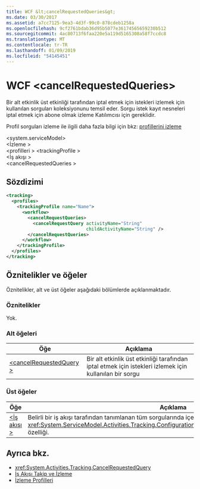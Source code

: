 ```yaml
---
title: WCF &lt;cancelRequestedQueries&gt;
ms.date: 03/30/2017
ms.assetid: a7cc7125-9ea3-4d3f-99c0-878cdeb1258a
ms.openlocfilehash: 9cf2761bdab36d95b5077e36174565659230b512
ms.sourcegitcommit: 4ac80713f6faa220e5a119d5165308a58f7ccdc8
ms.translationtype: MT
ms.contentlocale: tr-TR
ms.lasthandoff: 01/09/2019
ms.locfileid: "54145451"
---
```

# <a name="ltcancelrequestedqueriesgt-of-wcf"></a>WCF &lt;cancelRequestedQueries&gt;
Bir alt etkinlik üst etkinliği tarafından iptal etmek için istekleri izlemek için kullanılan sorguları koleksiyonunu temsil eder. Sorgu istek kayıt nesneleri iptal etmek için abone olmak izleme Katılımcısı için gereklidir.  
  
Profil sorguları izleme ile ilgili daha fazla bilgi için bkz: [profillerini izleme](../../../../../docs/framework/windows-workflow-foundation/tracking-profiles.md)  
  
\<system.serviceModel>  
\<İzleme >  
\<profilleri > \<trackingProfile >  
\<İş akışı >  
\<cancelRequestedQueries >  
  
## <a name="syntax"></a>Sözdizimi  
  
```xml  
<tracking>
  <profiles>
    <trackingProfile name="Name">
      <workflow>
        <cancelRequestQueries>
          <cancelRequestQuery activityName="String"
                              childActivityName="String" />
        </cancelRequestQueries>
      </workflow>
    </trackingProfile>
  </profiles>
</tracking>
```  
  
## <a name="attributes-and-elements"></a>Öznitelikler ve öğeler  

Öznitelikler, alt ve üst öğeler aşağıdaki bölümlerde açıklanmaktadır.  
  
### <a name="attributes"></a>Öznitelikler

Yok.
  
### <a name="child-elements"></a>Alt öğeleri
  
|Öğe|Açıklama|  
|-------------|-----------------|  
|[\<cancelRequestedQuery >](cancelrequestedquery-of-wcf.md)|Bir alt etkinlik üst etkinliği tarafından iptal etmek için istekleri izlemek için kullanılan bir sorgu|  
  
### <a name="parent-elements"></a>Üst öğeler  
  
|Öğe|Açıklama|  
|-------------|-----------------|  
|[\<İş akışı >](../../../../../docs/framework/configure-apps/file-schema/windows-workflow-foundation/workflow.md)|Belirli bir iş akışı tarafından tanımlanan tüm sorgularında içeren bir yapılandırma öğesi <xref:System.ServiceModel.Activities.Tracking.Configuration.ProfileWorkflowElement.ActivityDefinitionId> özelliği.|  
  
## <a name="see-also"></a>Ayrıca bkz.

- <xref:System.Activities.Tracking.CancelRequestedQuery>
- [İş Akışı Takip ve İzleme](../../../../../docs/framework/windows-workflow-foundation/workflow-tracking-and-tracing.md)
- [İzleme Profilleri](../../../../../docs/framework/windows-workflow-foundation/tracking-profiles.md)
